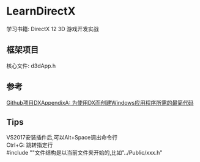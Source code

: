 ﻿# LearnDirectX
学习书籍: DirectX 12 3D 游戏开发实战  
## 框架项目
核心文件: d3dApp.h
## 参考
[Github项目DXAppendixA: 为使用DX而创建Windows应用程序所需的最简代码](https://github.com/solairewrite/DXAppendixA)  
## Tips
VS2017安装插件后,可以Alt+Space调出命令行  
Ctrl+G: 跳转指定行  
#include \"\"文件结构是以当前文件夹开始的,比如\"../Public/xxx.h\"  